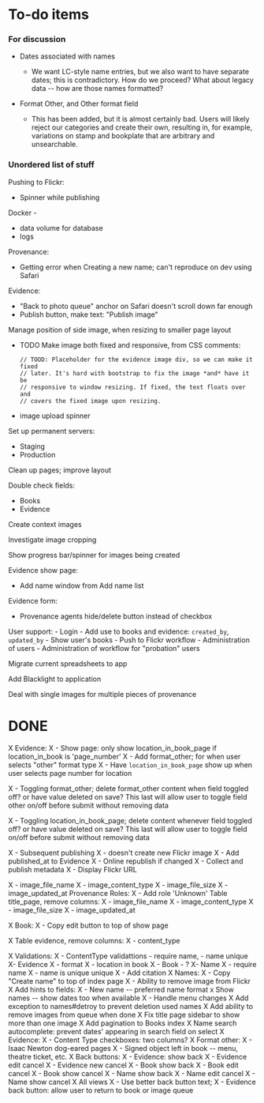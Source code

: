 # To-do items

### For discussion

- Dates associated with names
    + We want LC-style name entries, but we also want to have separate dates;
      this is contradictory. How do we proceed? What about legacy data -- how
      are those names formatted?

- Format Other, and Other format field
    + This has been added, but it is almost certainly bad. Users will likely
      reject our categories and create their own, resulting in, for example,
      variations on stamp and bookplate that are arbitrary and unsearchable.

### Unordered list of stuff

Pushing to Flickr:
 - Spinner while publishing

Docker -
  - data volume for database
  - logs

Provenance:
  - Getting error when Creating a new name; can't reproduce on dev using Safari

Evidence:
  - "Back to photo queue" anchor on Safari doesn't scroll down far enough
  - Publish button, make text: "Publish image"

Manage position of side image, when resizing to smaller page layout
  - TODO Make image both fixed and responsive, from CSS comments:

        // TOOD: Placeholder for the evidence image div, so we can make it fixed
        // later. It's hard with bootstrap to fix the image *and* have it be
        // responsive to window resizing. If fixed, the text floats over and
        // covers the fixed image upon resizing.

- image upload spinner

Set up permanent servers:
- Staging
- Production

Clean up pages; improve layout

Double check fields:
- Books
- Evidence

Create context images

Investigate image cropping

Show progress bar/spinner for images being created

Evidence show page:

- Add name window from Add name list

Evidence form:
  - Provenance agents hide/delete button instead of checkbox

User support:
    - Login
    - Add use to books and evidence: `created_by`, `updated_by`
    - Show user's books
    - Push to Flickr workflow
    - Administration of users
    - Administration of workflow for "probation" users

Migrate current spreadsheets to app

Add Blacklight to application

Deal with single images for multiple pieces of provenance

# DONE

X Evidence:
X - Show page: only show location_in_book_page if location_in_book is 'page_number'
X - Add format_other; for when user selects "other" format type
X - Have `location_in_book_page` show up when user selects page number for
location

X - Toggling format_other; delete format_other content when field toggled off? or have value deleted on save? This last will allow user to toggle field other on/off before submit without removing data

X - Toggling location_in_book_page; delete content whenever field toggled off? or have value deleted on save? This last will allow user to toggle field on/off before submit without removing data

 X - Subsequent publishing
 X - doesn't create new Flickr image
 X  - Add published_at to Evidence
 X - Online republish if changed
 X - Collect and publish metadata
 X - Display Flickr URL

X - image_file_name
X - image_content_type
X - image_file_size
X - image_updated_at
Provenance Roles:
X - Add role 'Unknown'
Table title_page, remove columns:
X - image_file_name
X - image_content_type
X - image_file_size
X - image_updated_at

X Book:
X - Copy edit button to top of show page

X Table evidence, remove columns:
X - content_type

X Validations:
X - ContentType validattions - require name, - name unique
X- Evidence
X  - format
X  - location in book
X - Book - ?
X- Name
X  - require name
X  - name is unique unique
X - Add citation
X Names:
X - Copy "Create name" to top of index page
X - Ability to remove image from Flickr
X Add hints to fields:
X - New name -- preferred name format
x Show names -- show dates too when available
X  - Handle menu changes
X Add exception to names#detroy to prevent deletion used names
X Add ability to remove images from queue when done
X Fix title page sidebar to show more than one image
X Add pagination to Books index
X Name search autocomplete: prevent dates' appearing in search field on select
X Evidence:
X  - Content Type checkboxes: two columns?
X Format other:
X   - Isaac Newton dog-eared pages
X   - Signed object left in book -- menu, theatre ticket, etc.
X Back buttons:
  X - Evidence: show back
  X - Evidence edit cancel
  X - Evidence new cancel
  X - Book show back
  X - Book edit cancel
  X - Book show cancel
  X - Name show back
  X - Name edit cancel
  X - Name show cancel
X All views
X   - Use better back button text;
X   - Evidence back button: allow user to return to book or image queue